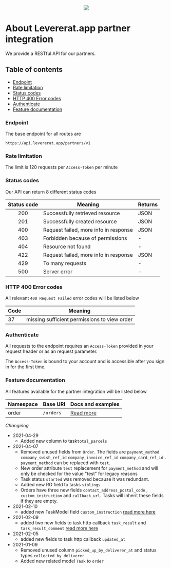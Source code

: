 <p align="center"><img src="https://levererat.app/logo_transparent.png" style="max-width:300px"></p>

# About Levererat.app partner integration

We provide a RESTful API for our partners.

## Table of contents
* [Endpoint](#endpoint)
* [Rate limitation](#rate-limits)
* [Status codes](#status-codes)
* [HTTP 400 Error codes](#error-codes)
* [Authenticate](#authenticate)
* [Feature documentation](#features)

### <a id="endpoint"></a> Endpoint

The base endpoint for all routes are 

`https://api.levererat.app/partners/v1`

### <a id="rate-limits"></a> Rate limitation

The  limit is 120 requests per  `Access-Token` per minute

### <a id="status-code"></a> Status codes

Our API can return 8 different status codes

| Status code | Meaning                               | Returns |
| :---------: | ------------------------------------- | ------- |
|     200     | Successfully retrieved resource       | JSON    |
|     201     | Successfully created resource         | JSON    |
|     400     | Request failed, more info in response | JSON    |
|     403     | Forbidden because of permissions      | -       |
|     404     | Resource not found                    | -       |
|     422     | Request failed, more info in response | JSON    |
|     429     | To many requests                      | -       |
|     500     | Server error                          | -       |

### <a id="error-codes"></a> HTTP 400 Error codes

All relevant `400 Request Failed` error codes will be listed below

| Code | Meaning                                      |
| ---- | -------------------------------------------- |
| 37   | missing sufficient permissions to view order |

### <a id="authenticate"></a> Authenticate

All requests to the endpoint requires an `Access-Token` provided in your request header or as an request parameter.

The `Access-Token` is bound to your account and is accessible after you sign in for the first time.

### <a id="features"></a> Feature documentation

All features available for the partner integration will be listed below

| Namespace | Base URI  | Docs and examples           |
| --------- | --------- | --------------------------- |
| order     | `/orders` | [Read more](docs/orders.md) |



*Changelog*

* 2021-04-29
  * Added new column to task`total_parcels`
* 2021-04-07
  * Removed unused fields from `Order`. The fields are `payment_method` `company_swish_ref_id` `company_invoice_ref_id` `company_card_ref_id` . `payment_method` can be replaced with `test`. 
  * New order attribute `test` replacement for `payment_method` and will only be checked for the value "test" for legacy reasons
  * Task status `started` was removed because it was redundant.
  * Added new RO field to tasks `siblings` 
  * Orders have three new fields `contact_address_postal_code` ,  `custom_instruction` and `callback_url`. Tasks will inherit these fields if they are empty.
* 2021-02-10
  * added new TaskModel field `custom_instruction`  [read more here](docs/orders/tasks.md)
* 2021-02-09
  * added two new fields to task http callback `task_result` and `task_result_comment` [read  more here](docs/orders/tasks.md#taskCallBackUrlPayload)
* 2021-02-05
	* added new fields to task http callback `updated_at` 
* 2021-01-09
	* Removed unused column `picked_up_by_deliverer_at` and status types `collected_by_deliverer` 
	* Added new related model `Task` to `order`

